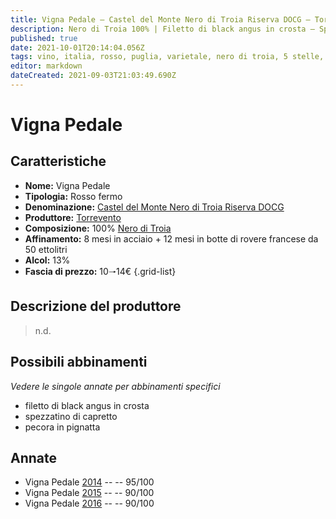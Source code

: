 ```yaml
---
title: Vigna Pedale – Castel del Monte Nero di Troia Riserva DOCG – Torrevento – Puglia (IT) – 10🠒14€ – 4★-5★
description: Nero di Troia 100% | Filetto di black angus in crosta – Spezzatino di capretto – Pecora in pignatta
published: true
date: 2021-10-01T20:14:04.056Z
tags: vino, italia, rosso, puglia, varietale, nero di troia, 5 stelle, pecora in pignatta, filetto di black angus in crosta, spezzatino di capretto, 10🠒14€
editor: markdown
dateCreated: 2021-09-03T21:03:49.690Z
---
```


# Vigna Pedale

## Caratteristiche
- **Nome:** Vigna Pedale
- **Tipologia:** Rosso fermo
- **Denominazione:** [Castel del Monte Nero di Troia Riserva DOCG](/denominazioni/Italia/Puglia/DOCG/Castel-del-Monte-Nero-di-Troia-Riserva)
- **Produttore:** [Torrevento](/produttori/Italia/Puglia/Torrevento) 
- **Composizione:** 100% [Nero di Troia](/vitigni/Italia/bacca-nera/nero-di-troia)
- **Affinamento:** 8 mesi in acciaio + 12 mesi in botte di rovere francese da 50 ettolitri
- **Alcol:** 13%
- **Fascia di prezzo:** 10🠒14€
{.grid-list}

## Descrizione del produttore

> n.d.

## Possibili abbinamenti
*Vedere le singole annate per abbinamenti specifici*

- filetto di black angus in crosta 
- spezzatino di capretto 
- pecora in pignatta

## Annate
- Vigna Pedale [2014](vini/Italia/Puglia/Torrevento/Vigna-Pedale/2014) -- <span class="star-5"></span> -- 95/100
- Vigna Pedale [2015](vini/Italia/Puglia/Torrevento/Vigna-Pedale/2015) -- <span class="star-4"></span> -- 90/100
- Vigna Pedale [2016](vini/Italia/Puglia/Torrevento/Vigna-Pedale/2016) -- <span class="star-4"></span> -- 90/100
